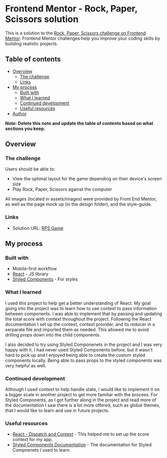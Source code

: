 # Frontend Mentor - Rock, Paper, Scissors solution

This is a solution to the [Rock, Paper, Scissors challenge on Frontend Mentor](https://www.frontendmentor.io/challenges/rock-paper-scissors-game-pTgwgvgH). Frontend Mentor challenges help you improve your coding skills by building realistic projects. 

## Table of contents

- [Overview](#overview)
  - [The challenge](#the-challenge)
  - [Links](#links)
- [My process](#my-process)
  - [Built with](#built-with)
  - [What I learned](#what-i-learned)
  - [Continued development](#continued-development)
  - [Useful resources](#useful-resources)
- [Author](#author)

**Note: Delete this note and update the table of contents based on what sections you keep.**

## Overview

### The challenge

Users should be able to:

- View the optimal layout for the game depending on their device's screen size
- Play Rock, Paper, Scissors against the computer

All images (located in assets/images) were provided by Front End Mentor, as well as the page mock up (in the design folder), and the style-guide.


### Links

- Solution URL: [RPS Game](https://github.com/jeff343/frem-rps-game)

## My process

### Built with

- Mobile-first workflow
- [React](https://reactjs.org/) - JS library
- [Styled Components](https://styled-components.com/) - For styles


### What I learned

I used this project to help get a better understanding of React. My goal going into the project was to learn how to use context to pass information between components. I was able to implement that by passing and updating the total score with context throughout the project. Following the React documentation I set up the context, context provider, and its reducer in a serparate file and imported them as needed. This allowed me to avoid drilling props down into the child components.

I also decided to try using Styled Componenets in the project and I was very happy with it. I had never used Styled Components before, but it wasn't hard to pick up and I enjoyed being able to create the custom styled components locally. Being able to pass props to the styled components was very helpful as well. 

### Continued development

Although I used context to help handle state, I would like to implement it on a bigger scale in another project to get more familiar with the process. For Styled Components, as I got further along in the project and read more of the documentation I saw there is a lot more offered, such as global themes, that I would like to learn and use in future projects.


### Useful resources

- [React - Dispatch and Context](https://beta.reactjs.org/learn/scaling-up-with-reducer-and-context#step-2-put-state-and-dispatch-into-context) - This helped me to set up the score context for my app.
- [Styled Components Documentation](https://styled-components.com/docs) - The documentation for Styled Compnenets I used to learn.





